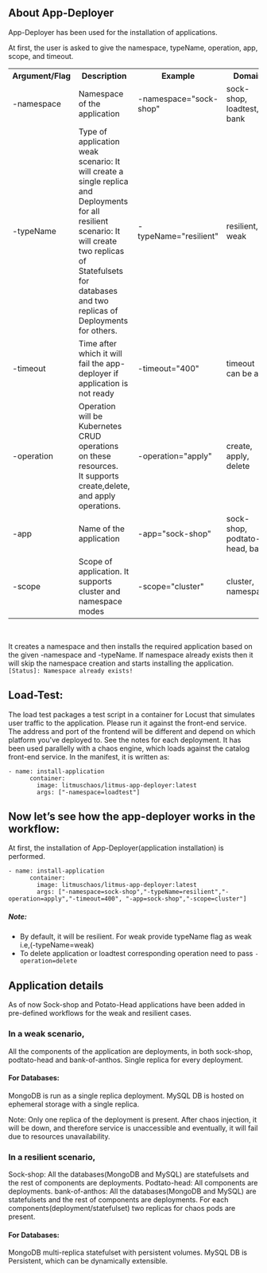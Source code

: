 ## About App-Deployer
App-Deployer has been used for the installation of applications.

At first, the user is asked to give the namespace, typeName, operation, app, scope, and timeout.

<table>
  <tr>
    <th> Argument/Flag </th>
    <th> Description </th>
    <th> Example </th>
    <th> Domain </th>
  </tr>
  <tr>
    <td> -namespace </td>
    <td> Namespace of the application </td>
    <td> -namespace="sock-shop" </td>
    <td> sock-shop, loadtest, bank </td>
  </tr>
  <tr>
    <td> -typeName </td>
    <td> Type of application </br>
        weak scenario: It will create a single replica and Deployments for all</br> 
        resilient scenario: It will create two replicas of Statefulsets for databases </br> 
        and two replicas of Deployments for others.
    </td>
    <td> -typeName="resilient"</td>
    <td> resilient, weak</td>
  </tr>
  <tr>
    <td> -timeout </td>
    <td> Time after which it will fail the app-deployer if application is not ready </td>
    <td> -timeout="400" </td>
    <td> timeout can be any </td>
  </tr>
  <tr>
    <td> -operation</td>
    <td> Operation will be Kubernetes CRUD operations on these resources. </br> 
         It supports create,delete, and apply operations.
    </td>
    <td> -operation="apply" </td>
    <td> create, apply, delete </td>
  </tr>
  </tr>
    <td> -app </td>
    <td> Name of the application </td>
    <td> -app="sock-shop" </td>
    <td> sock-shop, podtato-head, bank </td>
  </tr>
    <td> -scope </td>
    <td> Scope of application. It supports cluster and namespace modes </td>
    <td> -scope="cluster" </td>
    <td> cluster, namespace </td>
  </tr>
</table>
</br>

It creates a namespace and then installs the required application based on the given -namespace and -typeName.
If namespace already exists then it will skip the namespace creation and starts installing the application.
`[Status]: Namespace already exists!`

## Load-Test:
The load test packages a test script in a container for Locust that simulates user traffic to the application. Please run it against the front-end service. The address and port of the frontend will be different and depend on which platform you've deployed to. See the notes for each deployment.
It has been used parallelly with a chaos engine, which loads against the catalog front-end service.
In the manifest, it is written as:
```
- name: install-application
      container:
        image: litmuschaos/litmus-app-deployer:latest
        args: ["-namespace=loadtest"] 
```

## Now let’s see how the app-deployer works in the workflow:
At first, the installation of App-Deployer(application installation) is performed.
```
- name: install-application
      container:
        image: litmuschaos/litmus-app-deployer:latest
        args: ["-namespace=sock-shop","-typeName=resilient","-operation=apply","-timeout=400", "-app=sock-shop","-scope=cluster"] 
```
 ##### Note: 
  - By default, it will be resilient. For weak provide typeName flag as weak i.e,(-typeName=weak)
  - To delete application or loadtest corresponding operation need to pass `-operation=delete`

## Application details
As of now Sock-shop and Potato-Head applications have been added in pre-defined workflows for the weak and resilient cases.

### In a weak scenario, 
All the components of the application are deployments, in both sock-shop, podtato-head and bank-of-anthos. 
Single replica for every deployment.

#### For Databases:
MongoDB is run as a single replica deployment.
MySQL DB is hosted on ephemeral storage with a single replica.

Note: Only one replica of the deployment is present. After chaos injection, it will be down, and therefore service is unaccessible and eventually, it will fail due to resources unavailability.

### In a resilient scenario, 
Sock-shop: All the databases(MongoDB and MySQL) are statefulsets and the rest of components are deployments.
Podtato-head: All components are deployments.
bank-of-anthos: All the databases(MongoDB and MySQL) are statefulsets and the rest of components are deployments.
For each components(deployment/statefulset) two replicas for chaos pods are present. 

#### For Databases:
MongoDB multi-replica statefulset with persistent volumes. 
MySQL DB is Persistent, which can be dynamically extensible.
